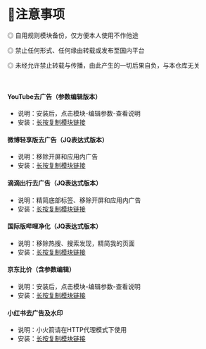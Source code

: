 # 📖注意事项
  ◎ 自用规则模块备份，仅方便本人使用不作他途

  ◎ 禁止任何形式、任何缘由转载或发布至国内平台

  ◎ 未经允许禁止转载与传播，由此产生的一切后果自负，与本仓库无关
  
<br/>

#### YouTube去广告（参数编辑版本）
* 说明：安装后，点击模块-编辑参数-查看说明
* 安装：[长按复制模块链接](https://raw.githubusercontent.com/iab0x00/ProxyRules/main/Rewrite/YouTubeNoAd.sgmodule)


#### 微博轻享版去广告（JQ表达式版本）
* 说明：移除开屏和应用内广告
* 安装：[长按复制模块链接](https://raw.githubusercontent.com/iab0x00/ProxyRules/main/Rewrite/WeiboIntl.sgmodule)
  

#### 滴滴出行去广告（JQ表达式版本）
* 说明：精简底部标签、移除开屏和应用内广告
* 安装：[长按复制模块链接](https://raw.githubusercontent.com/iab0x00/ProxyRules/main/Rewrite/DidiNoAd.srmodule)

#### 国际版哔哩净化（JQ表达式版本）
* 说明：移除热搜、搜索发现，精简我的页面
* 安装：[长按复制模块链接](https://raw.githubusercontent.com/iab0x00/ProxyRules/main/Rewrite/BiliIntlClean.sgmodule)

#### 京东比价（含参数编辑）
* 说明：安装后，点击模块-编辑参数-查看说明
* 安装：[长按复制模块链接](https://raw.githubusercontent.com/iab0x00/ProxyRules/main/Rewrite/JD-PRICE.srmodule)


#### 小红书去广告及水印
* 说明：小火箭请在HTTP代理模式下使用
* 安装：[长按复制模块链接](https://raw.githubusercontent.com/iab0x00/ProxyRules/main/Rewrite/RedBook.srmodule)
